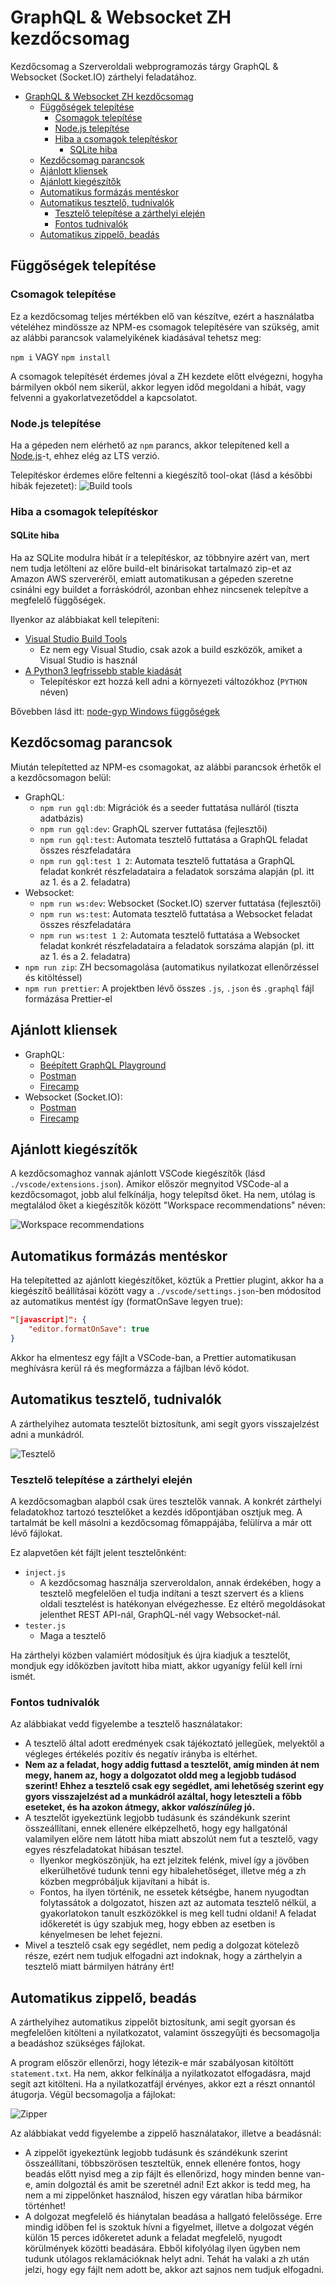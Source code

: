 # GraphQL & Websocket ZH kezdőcsomag

Kezdőcsomag a Szerveroldali webprogramozás tárgy GraphQL & Websocket (Socket.IO) zárthelyi feladatához.

- [GraphQL & Websocket ZH kezdőcsomag](#graphql--websocket-zh-kezdőcsomag)
  - [Függőségek telepítése](#függőségek-telepítése)
    - [Csomagok telepítése](#csomagok-telepítése)
    - [Node.js telepítése](#nodejs-telepítése)
    - [Hiba a csomagok telepítéskor](#hiba-a-csomagok-telepítéskor)
      - [SQLite hiba](#sqlite-hiba)
  - [Kezdőcsomag parancsok](#kezdőcsomag-parancsok)
  - [Ajánlott kliensek](#ajánlott-kliensek)
  - [Ajánlott kiegészítők](#ajánlott-kiegészítők)
  - [Automatikus formázás mentéskor](#automatikus-formázás-mentéskor)
  - [Automatikus tesztelő, tudnivalók](#automatikus-tesztelő-tudnivalók)
    - [Tesztelő telepítése a zárthelyi elején](#tesztelő-telepítése-a-zárthelyi-elején)
    - [Fontos tudnivalók](#fontos-tudnivalók)
  - [Automatikus zippelő, beadás](#automatikus-zippelő-beadás)

## Függőségek telepítése

### Csomagok telepítése

Ez a kezdőcsomag teljes mértékben elő van készítve, ezért a használatba vételéhez mindössze az NPM-es csomagok telepítésére van szükség, amit az alábbi parancsok valamelyikének kiadásával tehetsz meg:

`npm i` VAGY `npm install`

A csomagok telepítését érdemes jóval a ZH kezdete előtt elvégezni, hogyha bármilyen okból nem sikerül, akkor legyen időd megoldani a hibát, vagy felvenni a gyakorlatvezetőddel a kapcsolatot.

### Node.js telepítése

Ha a gépeden nem elérhető az `npm` parancs, akkor telepítened kell a [Node.js](https://nodejs.org/en/)-t, ehhez elég az LTS verzió.

Telepítéskor érdemes előre feltenni a kiegészítő tool-okat (lásd a későbbi hibák fejezetet):
![Build tools](https://i.imgur.com/pgNyM4Z.png)

### Hiba a csomagok telepítéskor

#### SQLite hiba
Ha az SQLite modulra hibát ír a telepítéskor, az többnyire azért van, mert nem tudja letölteni az előre build-elt binárisokat tartalmazó zip-et az Amazon AWS szerveréről, emiatt automatikusan a gépeden szeretne csinálni egy buildet a forráskódról, azonban ehhez nincsenek telepítve a megfelelő függőségek.

Ilyenkor az alábbiakat kell telepíteni:
- [Visual Studio Build Tools](https://visualstudio.microsoft.com/thank-you-downloading-visual-studio/?sku=BuildTools)
  - Ez nem egy Visual Studio, csak azok a build eszközök, amiket a Visual Studio is használ
- [A Python3 legfrissebb stable kiadását](https://www.python.org/downloads/windows/)
  - Telepítéskor ezt hozzá kell adni a környezeti változókhoz (`PYTHON` néven)

Bővebben lásd itt: [node-gyp Windows függőségek](https://github.com/nodejs/node-gyp#on-windows)

## Kezdőcsomag parancsok

Miután telepítetted az NPM-es csomagokat, az alábbi parancsok érhetők el a kezdőcsomagon belül:

- GraphQL:
  - `npm run gql:db`: Migrációk és a seeder futtatása nulláról (tiszta adatbázis)
  - `npm run gql:dev`: GraphQL szerver futtatása (fejlesztői)
  - `npm run gql:test`: Automata tesztelő futtatása a GraphQL feladat összes részfeladatára
  - `npm run gql:test 1 2`: Automata tesztelő futtatása a GraphQL feladat konkrét részfeladataira a feladatok sorszáma alapján (pl. itt az 1. és a 2. feladatra)
- Websocket:
  - `npm run ws:dev`: Websocket (Socket.IO) szerver futtatása (fejlesztői)
  - `npm run ws:test`: Automata tesztelő futtatása a Websocket feladat összes részfeladatára
  - `npm run ws:test 1 2`: Automata tesztelő futtatása a Websocket feladat konkrét részfeladataira a feladatok sorszáma alapján (pl. itt az 1. és a 2. feladatra)
- `npm run zip`: ZH becsomagolása (automatikus nyilatkozat ellenőrzéssel és kitöltéssel)
- `npm run prettier`: A projektben lévő összes `.js`, `.json` és `.graphql` fájl formázása Prettier-el

## Ajánlott kliensek

- GraphQL:
  - [Beépített GraphQL Playground](http://localhost:4000/graphql)
  - [Postman](https://www.postman.com/downloads/)
  - [Firecamp](https://firecamp.io/download)
- Websocket (Socket.IO):
  - [Postman](https://www.postman.com/downloads/)
  - [Firecamp](https://firecamp.io/download)

## Ajánlott kiegészítők

A kezdőcsomaghoz vannak ajánlott VSCode kiegészítők (lásd `./vscode/extensions.json`). Amikor először megnyitod VSCode-al a kezdőcsomagot, jobb alul felkínálja, hogy telepítsd őket. Ha nem, utólag is megtalálod őket a kiegészítők között "Workspace recommendations" néven:

![Workspace recommendations](https://i.imgur.com/NVjs2RX.png)
## Automatikus formázás mentéskor

Ha telepítetted az ajánlott kiegészítőket, köztük a Prettier plugint, akkor ha a kiegészítő beállításai között vagy a `./vscode/settings.json`-ben módosítod az automatikus mentést így (formatOnSave legyen true):

```json
"[javascript]": {
    "editor.formatOnSave": true
}
```

Akkor ha elmentesz egy fájlt a VSCode-ban, a Prettier automatikusan meghívásra kerül rá és megformázza a fájlban lévő kódot.

## Automatikus tesztelő, tudnivalók

A zárthelyihez automata tesztelőt biztosítunk, ami segít gyors visszajelzést adni a munkádról.

![Tesztelő](https://imgur.com/7nJ6XvT.png)

### Tesztelő telepítése a zárthelyi elején

A kezdőcsomagban alapból csak üres tesztelők vannak. A konkrét zárthelyi feladatokhoz tartozó tesztelőket a kezdés időpontjában osztjuk meg. A tartalmát be kell másolni a kezdőcsomag főmappájába, felülírva a már ott lévő fájlokat.

Ez alapvetően két fájlt jelent tesztelőnként:
- `inject.js`
  - A kezdőcsomag használja szerveroldalon, annak érdekében, hogy a tesztelő megfelelően el tudja indítani a teszt szervert és a kliens oldali tesztelést is hatékonyan elvégezhesse. Ez eltérő megoldásokat jelenthet REST API-nál, GraphQL-nél vagy Websocket-nál.
- `tester.js`
  - Maga a tesztelő

Ha zárthelyi közben valamiért módosítjuk és újra kiadjuk a tesztelőt, mondjuk egy időközben javított hiba miatt, akkor ugyanígy felül kell írni ismét.

### Fontos tudnivalók

Az alábbiakat vedd figyelembe a tesztelő használatakor:

- A tesztelő által adott eredmények csak tájékoztató jellegűek, melyektől a végleges értékelés pozitív és negatív irányba is eltérhet.
- **Nem az a feladat, hogy addig futtasd a tesztelőt, amíg minden át nem megy, hanem az, hogy a dolgozatot oldd meg a legjobb tudásod szerint! Ehhez a tesztelő csak egy segédlet, ami lehetőség szerint egy gyors visszajelzést ad a munkádról azáltal, hogy leteszteli a főbb eseteket, és ha azokon átmegy, akkor *valószínűleg* jó.**
- A tesztelőt igyekeztünk legjobb tudásunk és szándékunk szerint összeállítani, ennek ellenére elképzelhető, hogy egy hallgatónál valamilyen előre nem látott hiba miatt abszolút nem fut a tesztelő, vagy egyes részfeladatokat hibásan tesztel.
  - Ilyenkor megköszönjük, ha ezt jelzitek felénk, mivel így a jövőben elkerülhetővé tudunk tenni egy hibalehetőséget, illetve még a zh közben megpróbáljuk kijavítani a hibát is.
  - Fontos, ha ilyen történik, ne essetek kétségbe, hanem nyugodtan folytassátok a dolgozatot, hiszen azt az automata tesztelő nélkül, a gyakorlatokon tanult eszközökkel is meg kell tudni oldani! A feladat időkeretét is úgy szabjuk meg, hogy ebben az esetben is kényelmesen be lehet fejezni.
- Mivel a tesztelő csak egy segédlet, nem pedig a dolgozat kötelező része, ezért nem tudjuk elfogadni azt indoknak, hogy a zárthelyin a tesztelő miatt bármilyen hátrány ért!

## Automatikus zippelő, beadás

A zárthelyihez automatikus zippelőt biztosítunk, ami segít gyorsan és megfelelően kitölteni a nyilatkozatot, valamint összegyűjti és becsomagolja a beadáshoz szükséges fájlokat.

A program először ellenőrzi, hogy létezik-e már szabályosan kitöltött `statement.txt`. Ha nem, akkor felkínálja a nyilatkozatot elfogadásra, majd segít azt kitölteni. Ha a nyilatkozatfájl érvényes, akkor ezt a részt onnantól átugorja. Végül becsomagolja a fájlokat:

![Zipper](https://i.imgur.com/aAVuTxe.png)

Az alábbiakat vedd figyelembe a zippelő használatakor, illetve a beadásnál:

- A zippelőt igyekeztünk legjobb tudásunk és szándékunk szerint összeállítani, többszörösen teszteltük, ennek ellenére fontos, hogy beadás előtt nyisd meg a zip fájlt és ellenőrizd, hogy minden benne van-e, amin dolgoztál és amit be szeretnél adni! Ezt akkor is tedd meg, ha nem a mi zippelőnket használod, hiszen egy váratlan hiba bármikor történhet!
- A dolgozat megfelelő és hiánytalan beadása a hallgató felelőssége. Erre mindig időben fel is szoktuk hívni a figyelmet, illetve a dolgozat végén külön 15 perces időkeretet adunk a feladat megfelelő, nyugodt körülmények közötti beadására. Ebből kifolyólag ilyen ügyben nem tudunk utólagos reklamációknak helyt adni. Tehát ha valaki a zh után jelzi, hogy egy fájlt nem adott be, akkor azt sajnos nem tudjuk elfogadni.
